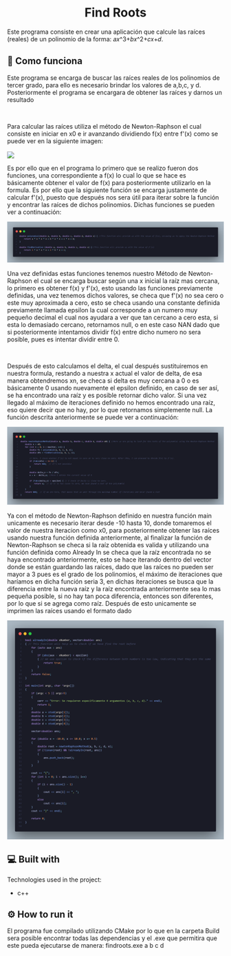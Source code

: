 <h1 align="center" id="title">Find Roots</h1>

<p id="description">Este programa consiste en crear una aplicación que calcule las raíces (reales) de un polinomio de la forma: 𝑎𝑥^3+𝑏𝑥^2+𝑐𝑥+𝑑.</p>

<h2>🤔 Como funciona</h1>
<p>Este programa se encarga de buscar las raíces reales de los polinomios de tercer grado, para ello es necesario brindar los valores de a,b,c, y d. Posteriormente el programa se encargara de obtener las raíces y darnos un resultado</p>
</br>
<p>Para calcular las raíces utiliza el método de Newton-Raphson el cual consiste en iniciar en x0 e ir avanzando dividiendo f(x) entre f'(x) como se puede ver en la siguiente imagen:</p>
<img src="https://encrypted-tbn0.gstatic.com/images?q=tbn:ANd9GcQnnlesWC6ztugf4-Dh41XplRRq9T4BUR2kPg&usqp=CAU" align="center"></img>
 <p>Es por ello que en el programa lo primero que se realizo fueron dos funciones, una correspondiente a f(x) lo cual lo que se hace es básicamente obtener el valor de f(x) para posteriormente utilizarlo en la formula. Es por ello que la siguiente función se encarga justamente de calcular f'(x), puesto que después nos sera útil para iterar sobre la función y encontrar las raíces de dichos polinomios. Dichas funciones se pueden ver a continuación:</p>
 
![App Screenshot](https://github.com/Mike1604/Code-Tasks/blob/main/Find%20Roots/Img%20Readme/Functions.png?raw=true)
</br>
<p>Una vez definidas estas funciones tenemos nuestro Método de Newton-Raphson el cual se encarga buscar según una x inicial la raíz mas cercana, lo primero es obtener f(x) y f'(x), esto usando las funciones previamente definidas, una vez tenemos dichos valores, se checa que f'(x) no sea cero o este muy aproximada a cero, esto se checa usando una constante definida previamente llamada epsilon la cual corresponde a un numero muy pequeño decimal el cual nos ayudara a ver que tan cercano a cero esta, si esta lo demasiado cercano, retornamos null, o en este caso NAN dado que si posteriormente intentamos dividir f(x) entre dicho numero no sera posible, pues es intentar dividir entre 0.</p>
</br>
<p>Después de esto calculamos el delta, el cual después sustituiremos en nuestra formula, restando a nuestra x actual el valor de delta, de esa manera obtendremos xn, se checa si delta es muy cercana a 0 o es básicamente 0 usando nuevamente el epsilon definido, en caso de ser así, se ha encontrado una raíz y es posible retornar dicho valor. Si una vez llegado al máximo de iteraciones definido no hemos encontrado una raíz, eso quiere decir que no hay, por lo que retornamos simplemente null. La función descrita anteriormente se puede ver a continuación:</p>

![App Screenshot](https://github.com/Mike1604/Code-Tasks/blob/main/Find%20Roots/Img%20Readme/NewtonRaphson.png?raw=true)
<p>Ya con el método de Newton-Raphson definido en nuestra función main unicamente es necesario iterar desde -10 hasta 10, donde tomaremos el valor de nuestra iteracion como x0, para posteriormente obtener las raíces usando nuestra función definida anteriormente, al finalizar la función de Newton-Raphson se checa si la raíz obtenida es valida y utilizando una función definida como Already In se checa que la raíz encontrada no se haya encontrado anteriormente, esto se hace iterando dentro del vector donde se están guardando las raíces, dado que las raíces no pueden ser mayor a 3 pues es el grado de los polinomios, el máximo de iteraciones que haríamos en dicha función seria 3, en dichas iteraciones se busca que la diferencia entre la nueva raíz y la raíz encontrada anteriormente sea lo mas pequeña posible, si no hay tan poca diferencia, entonces son diferentes, por lo que si se agrega como raíz. Después de esto unicamente se imprimen las raíces usando el formato dado</p>

![App Screenshot](https://github.com/Mike1604/Code-Tasks/blob/main/Find%20Roots/Img%20Readme/Main.png?raw=true)

<h2>💻 Built with</h2>

Technologies used in the project:

*   c++

<h2>⚙️ How to run it</h2>

El programa fue compilado utilizando CMake por lo que en la carpeta Build sera posible encontrar todas las dependencias y el .exe que permitira que este pueda ejecutarse de manera:
findroots.exe a b c d
